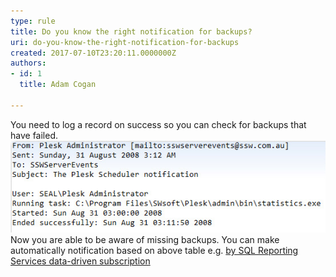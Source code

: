 ```yaml
---
type: rule
title: Do you know the right notification for backups?
uri: do-you-know-the-right-notification-for-backups
created: 2017-07-10T23:20:11.0000000Z
authors:
- id: 1
  title: Adam Cogan

---
```


You need to log a record on success so you can check for backups that have failed. 
 ![ Bad example - an email is sent on completion![backup_notification_good.jpg](backup_notification_good.jpg)](backup_notification_bad.jpg)
Now you are able to be aware of missing backups. You can make automatically notification based on above table e.g. [by SQL Reporting Services data-driven subscription](https://www.ssw.com.au/ssw/KB/KB.aspx?KBID=Q1455840)
